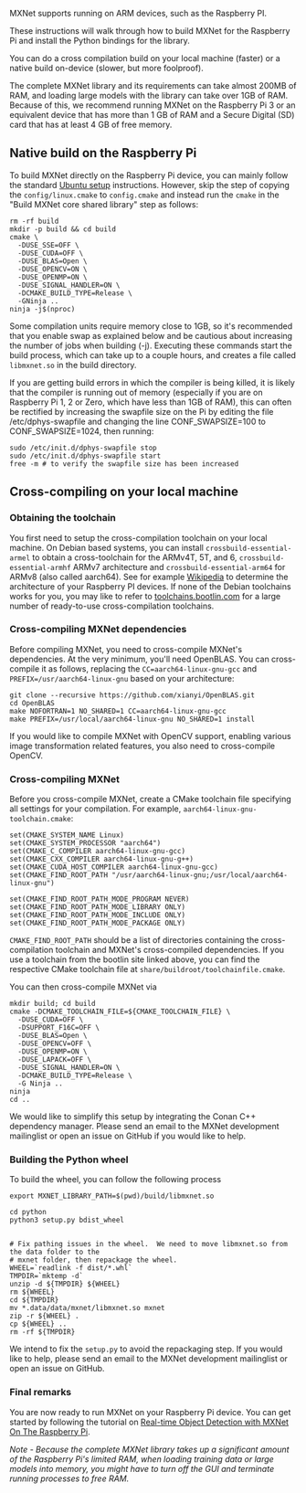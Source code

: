 MXNet supports running on ARM devices, such as the Raspberry PI.

These instructions will walk through how to build MXNet for the Raspberry Pi and
install the Python bindings for the library.

You can do a cross compilation build on your local machine (faster) or a native
build on-device (slower, but more foolproof).

The complete MXNet library and its requirements can take almost 200MB of RAM,
and loading large models with the library can take over 1GB of RAM. Because of
this, we recommend running MXNet on the Raspberry Pi 3 or an equivalent device
that has more than 1 GB of RAM and a Secure Digital (SD) card that has at least
4 GB of free memory.

## Native build on the Raspberry Pi

To build MXNet directly on the Raspberry Pi device, you can mainly follow the
standard [Ubuntu setup]({{'/get_started/ubuntu_setup|relative_url}})
instructions. However, skip the step of copying the `config/linux.cmake` to
`config.cmake` and instead run the `cmake` in the "Build MXNet core shared
library" step as follows:


```
rm -rf build
mkdir -p build && cd build
cmake \
  -DUSE_SSE=OFF \
  -DUSE_CUDA=OFF \
  -DUSE_BLAS=Open \
  -DUSE_OPENCV=ON \
  -DUSE_OPENMP=ON \
  -DUSE_SIGNAL_HANDLER=ON \
  -DCMAKE_BUILD_TYPE=Release \
  -GNinja ..
ninja -j$(nproc)
```

Some compilation units require memory close to 1GB, so it's recommended that you
enable swap as explained below and be cautious about increasing the number of
jobs when building (-j). Executing these commands start the build process, which
can take up to a couple hours, and creates a file called `libmxnet.so` in the
build directory.

If you are getting build errors in which the compiler is being killed, it is
likely that the compiler is running out of memory (especially if you are on
Raspberry Pi 1, 2 or Zero, which have less than 1GB of RAM), this can often be
rectified by increasing the swapfile size on the Pi by editing the file
/etc/dphys-swapfile and changing the line CONF_SWAPSIZE=100 to
CONF_SWAPSIZE=1024, then running:

```
sudo /etc/init.d/dphys-swapfile stop
sudo /etc/init.d/dphys-swapfile start
free -m # to verify the swapfile size has been increased
```

## Cross-compiling on your local machine

### Obtaining the toolchain

You first need to setup the cross-compilation toolchain on your local machine.
On Debian based systems, you can install `crossbuild-essential-armel` to obtain
a cross-toolchain for the ARMv4T, 5T, and 6, `crossbuild-essential-armhf` ARMv7
architecture and `crossbuild-essential-arm64` for ARMv8 (also called aarch64).
See for example
[Wikipedia](https://en.wikipedia.org/wiki/Raspberry_Pi#Specifications) to
determine the architecture of your Raspberry PI devices. If none of the Debian
toolchains works for you, you may like to refer to
[toolchains.bootlin.com](https://toolchains.bootlin.com/) for a large number of
ready-to-use cross-compilation toolchains.

### Cross-compiling MXNet dependencies
Before compiling MXNet, you need to cross-compile MXNet's dependencies. At the
very minimum, you'll need OpenBLAS. You can cross-compile it as follows,
replacing the `CC=aarch64-linux-gnu-gcc` and `PREFIX=/usr/aarch64-linux-gnu`
based on your architecture:

```
git clone --recursive https://github.com/xianyi/OpenBLAS.git
cd OpenBLAS
make NOFORTRAN=1 NO_SHARED=1 CC=aarch64-linux-gnu-gcc
make PREFIX=/usr/local/aarch64-linux-gnu NO_SHARED=1 install
```

If you would like to compile MXNet with OpenCV support, enabling various image
transformation related features, you also need to cross-compile OpenCV.

### Cross-compiling MXNet

Before you cross-compile MXNet, create a CMake toolchain file specifying all settings for your compilation. For example, `aarch64-linux-gnu-toolchain.cmake`:

```
set(CMAKE_SYSTEM_NAME Linux)
set(CMAKE_SYSTEM_PROCESSOR "aarch64")
set(CMAKE_C_COMPILER aarch64-linux-gnu-gcc)
set(CMAKE_CXX_COMPILER aarch64-linux-gnu-g++)
set(CMAKE_CUDA_HOST_COMPILER aarch64-linux-gnu-gcc)
set(CMAKE_FIND_ROOT_PATH "/usr/aarch64-linux-gnu;/usr/local/aarch64-linux-gnu")

set(CMAKE_FIND_ROOT_PATH_MODE_PROGRAM NEVER)
set(CMAKE_FIND_ROOT_PATH_MODE_LIBRARY ONLY)
set(CMAKE_FIND_ROOT_PATH_MODE_INCLUDE ONLY)
set(CMAKE_FIND_ROOT_PATH_MODE_PACKAGE ONLY)
```

`CMAKE_FIND_ROOT_PATH` should be a list of directories containing the
cross-compilation toolchain and MXNet's cross-compiled dependencies. If you use
a toolchain from the bootlin site linked above, you can find the respective
CMake toolchain file at `share/buildroot/toolchainfile.cmake`.

You can then cross-compile MXNet via

```
mkdir build; cd build
cmake -DCMAKE_TOOLCHAIN_FILE=${CMAKE_TOOLCHAIN_FILE} \
  -DUSE_CUDA=OFF \
  -DSUPPORT_F16C=OFF \
  -DUSE_BLAS=Open \
  -DUSE_OPENCV=OFF \
  -DUSE_OPENMP=ON \
  -DUSE_LAPACK=OFF \
  -DUSE_SIGNAL_HANDLER=ON \
  -DCMAKE_BUILD_TYPE=Release \
  -G Ninja ..
ninja
cd ..
```

We would like to simplify this setup by integrating the Conan C++ dependency
manager. Please send an email to the MXNet development mailinglist or open an
issue on GitHub if you would like to help.

### Building the Python wheel

To build the wheel, you can follow the following process

```
export MXNET_LIBRARY_PATH=$(pwd)/build/libmxnet.so

cd python
python3 setup.py bdist_wheel


# Fix pathing issues in the wheel.  We need to move libmxnet.so from the data folder to the
# mxnet folder, then repackage the wheel.
WHEEL=`readlink -f dist/*.whl`
TMPDIR=`mktemp -d`
unzip -d ${TMPDIR} ${WHEEL}
rm ${WHEEL}
cd ${TMPDIR}
mv *.data/data/mxnet/libmxnet.so mxnet
zip -r ${WHEEL} .
cp ${WHEEL} ..
rm -rf ${TMPDIR}
```

We intend to fix the `setup.py` to avoid the repackaging step. If you would like
to help, please send an email to the MXNet development mailinglist or open an
issue on GitHub.


### Final remarks

You are now ready to run MXNet on your Raspberry Pi device. You can get started
by following the tutorial on [Real-time Object Detection with MXNet On The
Raspberry
Pi](https://mxnet.io/api/python/docs/tutorials/deploy/inference/wine_detector.html).

*Note - Because the complete MXNet library takes up a significant amount of the
Raspberry Pi's limited RAM, when loading training data or large models into
memory, you might have to turn off the GUI and terminate running processes to
free RAM.*
